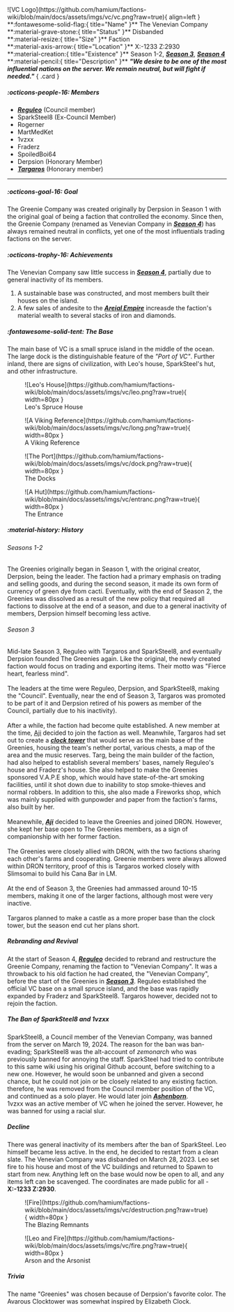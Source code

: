 <div class="grid" markdown>
![VC Logo](https://github.com/hamium/factions-wiki/blob/main/docs/assets/imgs/vc/vc.png?raw=true){ align=left }
**:fontawesome-solid-flag:{ title="Name" }** The Venevian Company<br>
**:material-grave-stone:{ title="Status" }** Disbanded<br>
**:material-resize:{ title="Size" }** Faction<br>
**:material-axis-arrow:{ title="Location" }** X:-1233 Z:2930<br>
**:material-creation:{ title="Existence" }** Season 1-2, <b><i><a href="../../seasons/s3">Season 3</a></i></b>, <b><i><a href="../../seasons/s4">Season 4</a></i></b>  <br>
 **:material-pencil:{ title="Description" }** <b><i>"We desire to be one of the most influential nations on the server. We remain neutral, but will fight if needed."</i></b>  
{ .card }
</div>

##### :octicons-people-16: Members
- <b><i><a href="../../staff/leo">Reguleo</a></i></b>  (Council member)<br> 
- SparkSteel8 (Ex-Council Member) <br>
- Rogerner <br>
- MartMedKet <br>
- 1vzxx <br>
- Fraderz <br>
- SpoiledBoi64 <br>
- Derpsion (Honorary Member) <br>
- <b><i><a href="../../staff/targ">Targaros</a></i></b>  (Honorary member)<br> 
___

##### :octicons-goal-16: Goal
The Greenie Company was created originally by Derpsion in Season 1 with the original goal of being a faction that controlled the economy. Since then, the Greenie Company (renamed as Venevian Company in [***Season 4***](../../seasons/s4.md)) has always remained neutral in conflicts, yet one of the most influentials trading factions on the server.<br>

##### :octicons-trophy-16: Achievements
The Venevian Company saw little success in [***Season 4***](../../seasons/s4.md), partially due to general inactivity of its members. <br>
1. A sustainable base was constructed, and most members built their houses on the island.<br>
2. A few sales of andesite to the [***Areial Empire***](../../factions/ae.md) increasde the faction's material wealth to several stacks of iron and diamonds.<br>

##### :fontawesome-solid-tent: The Base
The main base of VC is a small spruce island in the middle of the ocean. The large dock is the distinguishable feature of the *"Port of VC"*. Further inland, there are signs of civilization, with Leo's house, SparkSteel's hut, and other infrastructure.<br>

<div class="grid cards" markdown>
<figure markdown="span">
  ![Leo's House](https://github.com/hamium/factions-wiki/blob/main/docs/assets/imgs/vc/leo.png?raw=true){ width=80px }
  <figcaption>Leo's Spruce House</figcaption>
</figure>

<figure markdown="span">
  ![A Viking Reference](https://github.com/hamium/factions-wiki/blob/main/docs/assets/imgs/vc/long.png?raw=true){ width=80px }
  <figcaption>A Viking Reference</figcaption>
</figure>

<figure markdown="span">
  ![The Port](https://github.com/hamium/factions-wiki/blob/main/docs/assets/imgs/vc/dock.png?raw=true){ width=80px }
  <figcaption>The Docks</figcaption>
</figure>

<figure markdown="span">
  ![A Hut](https://github.com/hamium/factions-wiki/blob/main/docs/assets/imgs/vc/entranc.png?raw=true){ width=80px }
  <figcaption>The Entrance</figcaption>
</figure>
</div>

##### :material-history: History
###### Seasons 1-2
The Greenies originally began in Season 1, with the original creator, Derpsion, being the leader. The faction had a primary emphasis on trading and selling goods, and during the second season, it made its own form of currency of green dye from cacti. Eventually, with the end of Season 2, the Greenies was dissolved as a result of the new policy that required all factions to dissolve at the end of a season, and due to a general inactivity of members, Derpsion himself becoming less active. <br>

###### Season 3
Mid-late Season 3, Reguleo with Targaros and SparkSteel8, and eventually Derpsion founded The Greenies again. Like the original, the newly created faction would focus on trading and exporting items. Their motto was "Fierce heart, fearless mind".<br>
<br>
The leaders at the time were Reguleo, Derpsion, and SparkSteel8, making the "Council". Eventually, near the end of Season 3, Targaros was promoted to be part of it and Derpsion retired of his powers as member of the Council, partially due to his inactivity).<br>
<br>
After a while, the faction had become quite established. A new member at the time, [Aji](staff/aji.md) decided to join the faction as well. Meanwhile, Targaros had set out to create a [***clock tower***](/structures/season3/tgbase.md) that would serve as the main base of the Greenies, housing the team's nether portal, various chests, a map of the area and the music reserves. Targ, being the main builder of the faction, had also helped to establish several members' bases, namely Reguleo's house and Fraderz's house. She also helped to make the Greenies sponsored V.A.P.E shop, which would have state-of-the-art smoking facilities, until it shot down due to inability to stop smoke-thieves and normal robbers. In addition to this, she also made a Fireworks shop, which was mainly supplied with gunpowder and paper from the faction's farms, also built by her.<br>
<br>
Meanewhile, [***Aji***](../../staff/aji.md) decided to leave the Greenies and joined DRON. However, she kept her base open to The Greenies members, as a sign of companionship with her former faction. <br>
<br>
The Greenies were closely allied with DRON, with the two factions sharing each other's farms and cooperating. Greenie members were always allowed within DRON territory, proof of this is Targaros worked closely with Slimsomai to build his Cana Bar in LM. <br>
<br>
At the end of Season 3, the Greenies had ammassed around 10-15 members, making it one of the larger factions, although most were very inactive.<br>
<br>
Targaros planned to make a castle as a more proper base than the clock tower, but the season end cut her plans short.<br>


##### Rebranding and Revival
At the start of Season 4, [***Reguleo***](../../staff/leo.md) decided to rebrand and restructure the Greenie Company, renaming the faction to "Venevian Company". It was a throwback to his old faction he had created, the "Venevian Company", before the start of the Greenies in [***Season 3***](../../seasons/s3.md). Reguleo established the official VC base on a small spruce island, and the base was rapidly expanded by Fraderz and SparkSteel8. Targaros however, decided not to rejoin the faction.<br>

##### The Ban of SparkSteel8 and 1vzxx
SparkSteel8, a Council member of the Venevian Company, was banned from the server on March 19, 2024. The reason for the ban was ban-evading; SparkSteel8 was the alt-account of *zemonarch* who was previously banned for annoying the staff. SparkSteel had tried to contribute to this same wiki using his original Github account, before switching to a new one. However, he would soon be unbanned and given a second chance, but he could not join or be closely related to any existing faction. therefore, he was removed from the Council member position of the VC, and continued as a solo player. He would later join [***Ashenborn***](../../factions/bs.md).<br>
1vzxx was an active member of VC when he joined the server. However, he was banned for using a racial slur. <br>

##### Decline
There was general inactivity of its members after the ban of SparkSteel. Leo himself became less active. In the end, he decided to restart from a clean slate. The Venevian Company was disbanded on March 28, 2023. Leo set fire to his house and most of the VC buildings and returned to Spawn to start from new. Anything left on the base would now be open to all, and any items left can be scavenged. The coordinates are made public for all - **X:-1233 Z:2930**.<br>

<div class="grid cards" markdown>
<figure markdown="span">
  ![Fire](https://github.com/hamium/factions-wiki/blob/main/docs/assets/imgs/vc/destruction.png?raw=true){ width=80px }
  <figcaption>The Blazing Remnants</figcaption>
</figure>

<figure markdown="span">
  ![Leo and Fire](https://github.com/hamium/factions-wiki/blob/main/docs/assets/imgs/vc/fire.png?raw=true){ width=80px }
  <figcaption>Arson and the Arsonist</figcaption>
</figure>
</div>

##### Trivia
The name "Greenies" was chosen because of Derpsion's favorite color. The Avarous Clocktower was somewhat inspired by Elizabeth Clock.
